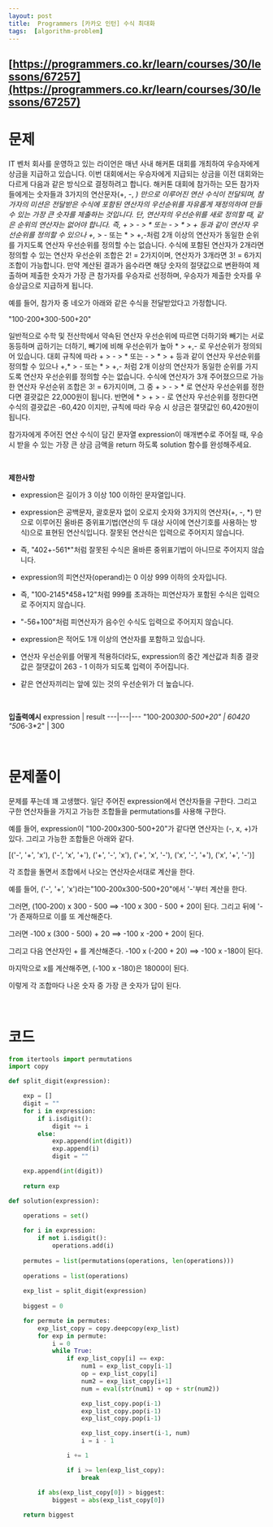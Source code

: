 ```yaml
---
layout: post
title:  Programmers [카카오 인턴] 수식 최대화
tags:  [algorithm-problem]
---
```


## [https://programmers.co.kr/learn/courses/30/lessons/67257](https://programmers.co.kr/learn/courses/30/lessons/67257)

# 문제 
IT 벤처 회사를 운영하고 있는 라이언은 매년 사내 해커톤 대회를 개최하여 우승자에게 상금을 지급하고 있습니다.
이번 대회에서는 우승자에게 지급되는 상금을 이전 대회와는 다르게 다음과 같은 방식으로 결정하려고 합니다.
해커톤 대회에 참가하는 모든 참가자들에게는 숫자들과 3가지의 연산문자(+, -, *) 만으로 이루어진 연산 수식이 전달되며, 참가자의 미션은 전달받은 수식에 포함된 연산자의 우선순위를 자유롭게 재정의하여 만들 수 있는 가장 큰 숫자를 제출하는 것입니다.
단, 연산자의 우선순위를 새로 정의할 때, 같은 순위의 연산자는 없어야 합니다. 즉, + > - > * 또는 - > * > + 등과 같이 연산자 우선순위를 정의할 수 있으나 +,* > - 또는 * > +,-처럼 2개 이상의 연산자가 동일한 순위를 가지도록 연산자 우선순위를 정의할 수는 없습니다. 수식에 포함된 연산자가 2개라면 정의할 수 있는 연산자 우선순위 조합은 2! = 2가지이며, 연산자가 3개라면 3! = 6가지 조합이 가능합니다.
만약 계산된 결과가 음수라면 해당 숫자의 절댓값으로 변환하여 제출하며 제출한 숫자가 가장 큰 참가자를 우승자로 선정하며, 우승자가 제출한 숫자를 우승상금으로 지급하게 됩니다.

예를 들어, 참가자 중 네오가 아래와 같은 수식을 전달받았다고 가정합니다.

"100-200*300-500+20"

일반적으로 수학 및 전산학에서 약속된 연산자 우선순위에 따르면 더하기와 빼기는 서로 동등하며 곱하기는 더하기, 빼기에 비해 우선순위가 높아 * > +,- 로 우선순위가 정의되어 있습니다.
대회 규칙에 따라 + > - > * 또는 - > * > + 등과 같이 연산자 우선순위를 정의할 수 있으나 +,* > - 또는 * > +,- 처럼 2개 이상의 연산자가 동일한 순위를 가지도록 연산자 우선순위를 정의할 수는 없습니다.
수식에 연산자가 3개 주어졌으므로 가능한 연산자 우선순위 조합은 3! = 6가지이며, 그 중 + > - > * 로 연산자 우선순위를 정한다면 결괏값은 22,000원이 됩니다.
반면에 * > + > - 로 연산자 우선순위를 정한다면 수식의 결괏값은 -60,420 이지만, 규칙에 따라 우승 시 상금은 절댓값인 60,420원이 됩니다.

참가자에게 주어진 연산 수식이 담긴 문자열 expression이 매개변수로 주어질 때, 우승 시 받을 수 있는 가장 큰 상금 금액을 return 하도록 solution 함수를 완성해주세요.

&nbsp;
&nbsp;

**제한사항**
* expression은 길이가 3 이상 100 이하인 문자열입니다.

* expression은 공백문자, 괄호문자 없이 오로지 숫자와 3가지의 연산자(+, -, *) 만으로 이루어진 올바른 중위표기법(연산의 두 대상 사이에 연산기호를 사용하는 방식)으로 표현된 연산식입니다. 잘못된 연산식은 입력으로 주어지지 않습니다.

* 즉, "402+-561*"처럼 잘못된 수식은 올바른 중위표기법이 아니므로 주어지지 않습니다.

* expression의 피연산자(operand)는 0 이상 999 이하의 숫자입니다.

* 즉, "100-2145*458+12"처럼 999를 초과하는 피연산자가 포함된 수식은 입력으로 주어지지 않습니다.

* "-56+100"처럼 피연산자가 음수인 수식도 입력으로 주어지지 않습니다.

* expression은 적어도 1개 이상의 연산자를 포함하고 있습니다.

* 연산자 우선순위를 어떻게 적용하더라도, expression의 중간 계산값과 최종 결괏값은 절댓값이 263 - 1 이하가 되도록 입력이 주어집니다.

* 같은 연산자끼리는 앞에 있는 것의 우선순위가 더 높습니다.

&nbsp;
&nbsp;
&nbsp;

**입출력예시**
expression | result
---|---|---
"100-200*300-500+20" | 60420
"50*6-3*2" | 300

&nbsp;
&nbsp;
&nbsp;


# 문제풀이
문제를 푸는데 꽤 고생했다. 일단 주어진 expression에서 연산자들을 구한다. 그리고 구한 연산자들을 가지고 가능한 조합들을 permutations를 사용해 구한다. 

예를 들어, expression이 "100-200x300-500+20"가 같다면 연산자는 (-, x, +)가 있다. 그리고 가능한 조합들은 아래와 같다. 

[('-', '+', 'x'),
 ('-', 'x', '+'),
 ('+', '-', 'x'),
 ('+', 'x', '-'),
 ('x', '-', '+'),
 ('x', '+', '-')]

각 조합을 돌면서 조합에서 나오는 연산자순서대로 계산을 한다. 

예를 들어, ('-', '+', 'x')라는"100-200x300-500+20"에서 '-'부터 계산을 한다. 

그러면, (100-200) x 300 - 500 ==> -100 x 300 - 500 + 20이 된다. 그리고 뒤에 '-'가 존재하므로 이를 또 계산해준다. 

그러면 -100 x (300 - 500) + 20 ==> -100 x -200 + 20이 된다. 

그리고 다음 연산자인 + 를 계산해준다. 
-100 x (-200 + 20) ==> -100 x -180이 된다.

마지막으로 x를 계산해주면, (-100 x -180)은 18000이 된다. 

이렇게 각 조합마다 나온 숫자 중 가장 큰 숫자가 답이 된다. 

&nbsp;
&nbsp;
&nbsp;

# 코드
~~~python
from itertools import permutations
import copy

def split_digit(expression):

    exp = []
    digit = "" 
    for i in expression:
        if i.isdigit():
            digit += i
        else:
            exp.append(int(digit))
            exp.append(i)
            digit = ""

    exp.append(int(digit))
    
    return exp

def solution(expression):
    
    operations = set()

    for i in expression:
        if not i.isdigit():
            operations.add(i)
            
    permutes = list(permutations(operations, len(operations)))
    
    operations = list(operations)
    
    exp_list = split_digit(expression)
    
    biggest = 0

    for permute in permutes:
        exp_list_copy = copy.deepcopy(exp_list)
        for exp in permute:
            i = 0
            while True:
                if exp_list_copy[i] == exp:
                    num1 = exp_list_copy[i-1]
                    op = exp_list_copy[i]
                    num2 = exp_list_copy[i+1]
                    num = eval(str(num1) + op + str(num2))

                    exp_list_copy.pop(i-1)
                    exp_list_copy.pop(i-1)
                    exp_list_copy.pop(i-1)

                    exp_list_copy.insert(i-1, num)
                    i = i - 1

                i += 1

                if i >= len(exp_list_copy):
                    break

        if abs(exp_list_copy[0]) > biggest:
            biggest = abs(exp_list_copy[0])
    
    return biggest
~~~